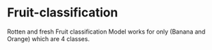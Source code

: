 # Fruit-classification
Rotten and fresh Fruit classification Model works for only (Banana and Orange) which are 4 classes.
